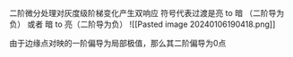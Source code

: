 二阶微分处理对灰度级阶梯变化产生双响应
符号代表过渡是亮 to 暗 （二阶导为负）
或者 暗 to 亮（二阶导为负）
![[Pasted image 20240106190418.png]]

由于边缘点对映的一阶偏导为局部极值，那么其二阶偏导为0点